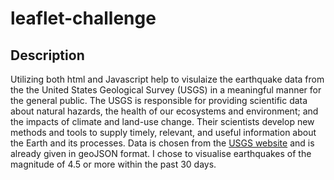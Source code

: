 # leaflet-challenge

## Description

Utilizing both html and Javascript help to visulaize the earthquake data from the the United States Geological Survey (USGS) in a meaningful manner for the general public. The USGS is responsible for providing scientific data about natural hazards, the health of our ecosystems and environment; and the impacts of climate and land-use change. Their scientists develop new methods and tools to supply timely, relevant, and useful information about the Earth and its processes. Data is chosen from the [USGS website](https://earthquake.usgs.gov/earthquakes/feed/v1.0/geojson.php) and is already given in geoJSON format. I chose to visualise earthquakes of the magnitude of 4.5 or more within the past 30 days.

